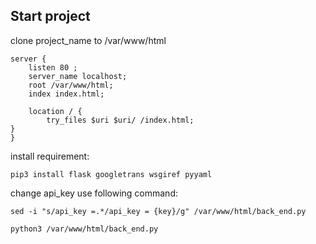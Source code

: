 ## Start project 

clone project_name to /var/www/html

```
server {
    listen 80 ;
    server_name localhost;
    root /var/www/html;
    index index.html;

    location / {
        try_files $uri $uri/ /index.html;
}
}

```

install requirement: 
```
pip3 install flask googletrans wsgiref pyyaml
```

change api_key use following command:
```
sed -i "s/api_key =.*/api_key = {key}/g" /var/www/html/back_end.py

python3 /var/www/html/back_end.py
```